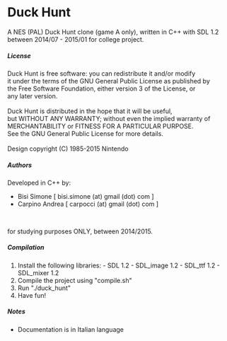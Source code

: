 # Duck Hunt
A NES (PAL) Duck Hunt clone (game A only), written in C++ with SDL 1.2 between 2014/07 - 2015/01 for college project.

##### License

Duck Hunt is free software: you can redistribute it and/or modify<br />
it under the terms of the GNU General Public License as published by<br />
the Free Software Foundation, either version 3 of the License, or<br />
any later version.<br />
<br />
Duck Hunt is distributed in the hope that it will be useful,<br />
but WITHOUT ANY WARRANTY; without even the implied warranty of<br />
MERCHANTABILITY or FITNESS FOR A PARTICULAR PURPOSE.<br />
See the GNU General Public License for more details.<br />
<br />
Design copyright (C) 1985-2015 Nintendo<br />

##### Authors

Developed in C++ by:
<br />
- Bisi Simone 	 [ bisi.simone (at) gmail (dot) com ]
- Carpino Andrea [ carpocci (at) gmail (dot) com ]
<br />

for studying purposes ONLY, between 2014/2015.

##### Compilation

  1.  Install the following libraries:
    - SDL 1.2
    - SDL_image 1.2
    - SDL_ttf 1.2
    - SDL_mixer 1.2
  2.  Compile the project using "compile.sh"
  3.  Run "./duck_hunt"
  4.  Have fun!

##### Notes

- Documentation is in Italian language

